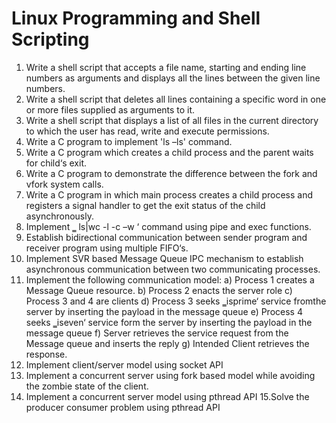 # Linux Programming and Shell Scripting

1. Write a shell script that accepts a file name, starting and ending line numbers as
arguments and displays all the lines between the given line numbers.
2. Write a shell script that deletes all lines containing a specific word in one or more files
supplied as arguments to it.
3. Write a shell script that displays a list of all files in the current directory to which the
user has read, write and execute permissions.
4. Write a C program to implement 'ls –ls' command.
5. Write a C program which creates a child process and the parent waits for child‘s exit.
6. Write a C program to demonstrate the difference between the fork and vfork system
calls.
7. Write a C program in which main process creates a child process and registers a signal
handler to get the exit status of the child asynchronously.
8. Implement ‗ ls|wc -l -c –w ‘ command using pipe and exec functions.
9. Establish bidirectional communication between sender program and receiver program
using multiple FIFO‘s.
10. Implement SVR based Message Queue IPC mechanism to establish asynchronous
communication between two communicating processes.
11. Implement the following communication model:
a) Process 1 creates a Message Queue resource.
b) Process 2 enacts the server role
c) Process 3 and 4 are clients
d) Process 3 seeks ‗isprime‘ service fromthe server by inserting the payload in
the message queue
e) Process 4 seeks ‗iseven‘ service form the server by inserting the payload in
the message queue
f) Server retrieves the service request from the Message queue and inserts
the reply
g) Intended Client retrieves the response.
13. Implement client/server model using socket API
14. Implement a concurrent server using fork based model while avoiding the zombie state
of the client.
15. Implement a concurrent server model using pthread API
15.Solve the producer consumer problem using pthread API
